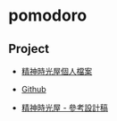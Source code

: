 # pomodoro

## Project
- [精神時光屋個人檔案](https://challenge.thef2e.com/user/4146?schedule=4558)

- [Github](https://showanne.github.io/Vue-pomodoro/)

- [精神時光屋 - 參考設計稿](https://challenge.thef2e.com/user/1461?schedule=2559#works-2559)